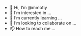 - 👋 Hi, I’m @mmotiy
- 👀 I’m interested in ...
- 🌱 I’m currently learning ...
- 💞️ I’m looking to collaborate on ...
- 📫 How to reach me ...

<!---
mmotiy/mmotiy is a ✨ special ✨ repository because its `README.md` (this file) appears on your GitHub profile.
You can click the Preview link to take a look at your changes.
--->

